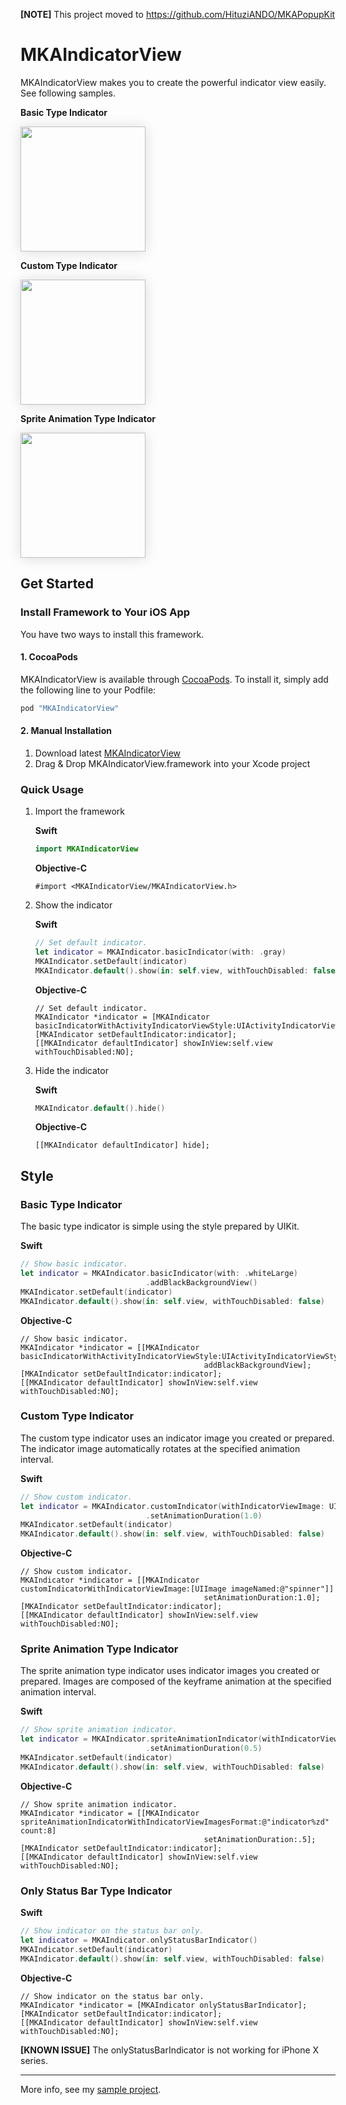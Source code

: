 **[NOTE]** This project moved to https://github.com/HituziANDO/MKAPopupKit

MKAIndicatorView
===

MKAIndicatorView makes you to create the powerful indicator view easily. See following samples.

**Basic Type Indicator**

<img src="./README/images/basic.gif" width="200" style="box-shadow: 0 1px 20px #00000022">

**Custom Type Indicator**

<img src="./README/images/custom.gif" width="200" style="box-shadow: 0 1px 20px #00000022">

**Sprite Animation Type Indicator**

<img src="./README/images/sprite_animation.gif" width="200" style="box-shadow: 0 1px 20px #00000022">

## Get Started
### Install Framework to Your iOS App

You have two ways to install this framework.

#### 1. CocoaPods

MKAIndicatorView is available through [CocoaPods](http://cocoapods.org). To install
it, simply add the following line to your Podfile:

```ruby
pod "MKAIndicatorView"
```

#### 2. Manual Installation

1. Download latest [MKAIndicatorView](https://github.com/HituziANDO/MKAIndicatorView/releases)
1. Drag & Drop MKAIndicatorView.framework into your Xcode project


### Quick Usage

1. Import the framework
	
	**Swift**
	
	```swift
	import MKAIndicatorView
	```
	
	**Objective-C**
	
	```objc
	#import <MKAIndicatorView/MKAIndicatorView.h>
	```

2. Show the indicator
	
	**Swift**
	
	```swift
	// Set default indicator.
	let indicator = MKAIndicator.basicIndicator(with: .gray)
	MKAIndicator.setDefault(indicator)
	MKAIndicator.default().show(in: self.view, withTouchDisabled: false)
	```
	
	**Objective-C**
	
	```objc
	// Set default indicator.
	MKAIndicator *indicator = [MKAIndicator basicIndicatorWithActivityIndicatorViewStyle:UIActivityIndicatorViewStyleGray];
   [MKAIndicator setDefaultIndicator:indicator];
	[[MKAIndicator defaultIndicator] showInView:self.view withTouchDisabled:NO];
	```

3. Hide the indicator
	
	**Swift**
	
	```swift
	MKAIndicator.default().hide()
	```
	
	**Objective-C**
	
	```objc
	[[MKAIndicator defaultIndicator] hide];
	```

## Style
### Basic Type Indicator

The basic type indicator is simple using the style prepared by UIKit.

**Swift**

```swift
// Show basic indicator.
let indicator = MKAIndicator.basicIndicator(with: .whiteLarge)
                            .addBlackBackgroundView()
MKAIndicator.setDefault(indicator)
MKAIndicator.default().show(in: self.view, withTouchDisabled: false)
```

**Objective-C**

```objc
// Show basic indicator.
MKAIndicator *indicator = [[MKAIndicator basicIndicatorWithActivityIndicatorViewStyle:UIActivityIndicatorViewStyleWhiteLarge]
                                         addBlackBackgroundView];
[MKAIndicator setDefaultIndicator:indicator];
[[MKAIndicator defaultIndicator] showInView:self.view withTouchDisabled:NO];
```

### Custom Type Indicator

The custom type indicator uses an indicator image you created or prepared. The indicator image automatically rotates at the specified animation interval.

**Swift**

```swift
// Show custom indicator.
let indicator = MKAIndicator.customIndicator(withIndicatorViewImage: UIImage(named: "spinner")!)
                            .setAnimationDuration(1.0)
MKAIndicator.setDefault(indicator)
MKAIndicator.default().show(in: self.view, withTouchDisabled: false)
```

**Objective-C**

```objc
// Show custom indicator.
MKAIndicator *indicator = [[MKAIndicator customIndicatorWithIndicatorViewImage:[UIImage imageNamed:@"spinner"]]
                                         setAnimationDuration:1.0];
[MKAIndicator setDefaultIndicator:indicator];
[[MKAIndicator defaultIndicator] showInView:self.view withTouchDisabled:NO];
```

### Sprite Animation Type Indicator

The sprite animation type indicator uses indicator images you created or prepared. Images are composed of the keyframe animation at the specified animation interval.

**Swift**

```swift
// Show sprite animation indicator.
let indicator = MKAIndicator.spriteAnimationIndicator(withIndicatorViewImagesFormat: "indicator%zd", count: 8)
                            .setAnimationDuration(0.5)
MKAIndicator.setDefault(indicator)
MKAIndicator.default().show(in: self.view, withTouchDisabled: false)
```

**Objective-C**

```objc
// Show sprite animation indicator.
MKAIndicator *indicator = [[MKAIndicator spriteAnimationIndicatorWithIndicatorViewImagesFormat:@"indicator%zd" count:8]
                                         setAnimationDuration:.5];
[MKAIndicator setDefaultIndicator:indicator];
[[MKAIndicator defaultIndicator] showInView:self.view withTouchDisabled:NO];
```

### Only Status Bar Type Indicator

**Swift**

```swift
// Show indicator on the status bar only.
let indicator = MKAIndicator.onlyStatusBarIndicator()
MKAIndicator.setDefault(indicator)
MKAIndicator.default().show(in: self.view, withTouchDisabled: false)
```

**Objective-C**

```objc
// Show indicator on the status bar only.
MKAIndicator *indicator = [MKAIndicator onlyStatusBarIndicator];
[MKAIndicator setDefaultIndicator:indicator];
[[MKAIndicator defaultIndicator] showInView:self.view withTouchDisabled:NO];
```

**[KNOWN ISSUE]** The onlyStatusBarIndicator is not working for iPhone X series.

----

More info, see my [sample project](https://github.com/HituziANDO/MKAIndicatorView/tree/master/Sample).
